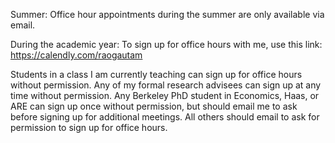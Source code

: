 Summer: Office hour appointments during the summer are only available via email. 

During the academic year:
To sign up for office hours with me, use this link:
https://calendly.com/raogautam

Students in a class I am currently teaching can sign up for office hours without permission. Any of my formal research advisees can sign up at any time without permission. Any Berkeley PhD student in Economics, Haas, or ARE can sign up once without permission, but should email me to ask before signing up for additional meetings. All others should email to ask for permission to sign up for office hours. 

